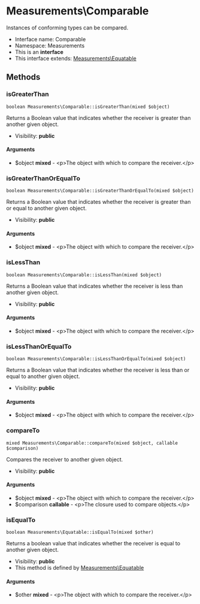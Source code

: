 Measurements\Comparable
===============

Instances of conforming types can be compared.




* Interface name: Comparable
* Namespace: Measurements
* This is an **interface**
* This interface extends: [Measurements\Equatable](Measurements-Equatable.md)





Methods
-------


### isGreaterThan

    boolean Measurements\Comparable::isGreaterThan(mixed $object)

Returns a Boolean value that indicates whether the receiver is greater than another given object.



* Visibility: **public**


#### Arguments
* $object **mixed** - &lt;p&gt;The object with which to compare the receiver.&lt;/p&gt;



### isGreaterThanOrEqualTo

    boolean Measurements\Comparable::isGreaterThanOrEqualTo(mixed $object)

Returns a Boolean value that indicates whether the receiver is greater than or equal to another given object.



* Visibility: **public**


#### Arguments
* $object **mixed** - &lt;p&gt;The object with which to compare the receiver.&lt;/p&gt;



### isLessThan

    boolean Measurements\Comparable::isLessThan(mixed $object)

Returns a Boolean value that indicates whether the receiver is less than another given object.



* Visibility: **public**


#### Arguments
* $object **mixed** - &lt;p&gt;The object with which to compare the receiver.&lt;/p&gt;



### isLessThanOrEqualTo

    boolean Measurements\Comparable::isLessThanOrEqualTo(mixed $object)

Returns a Boolean value that indicates whether the receiver is less than or equal to another given object.



* Visibility: **public**


#### Arguments
* $object **mixed** - &lt;p&gt;The object with which to compare the receiver.&lt;/p&gt;



### compareTo

    mixed Measurements\Comparable::compareTo(mixed $object, callable $comparison)

Compares the receiver to another given object.



* Visibility: **public**


#### Arguments
* $object **mixed** - &lt;p&gt;The object with which to compare the receiver.&lt;/p&gt;
* $comparison **callable** - &lt;p&gt;The closure used to compare objects.&lt;/p&gt;



### isEqualTo

    boolean Measurements\Equatable::isEqualTo(mixed $other)

Returns a boolean value that indicates whether the receiver is equal to another given object.



* Visibility: **public**
* This method is defined by [Measurements\Equatable](Measurements-Equatable.md)


#### Arguments
* $other **mixed** - &lt;p&gt;The object with which to compare the receiver.&lt;/p&gt;


